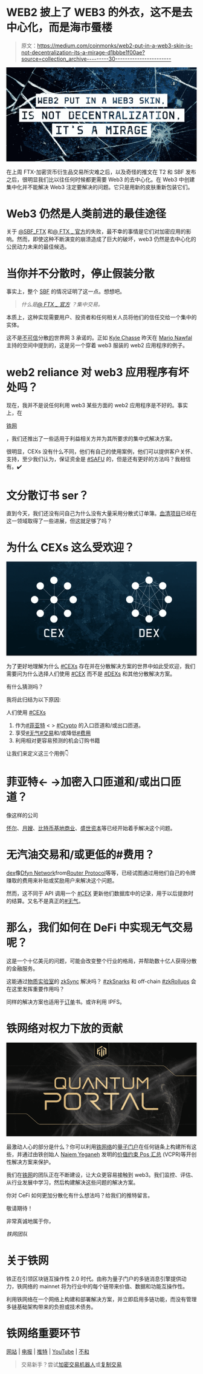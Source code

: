 # WEB2 披上了 WEB3 的外衣，这不是去中心化，而是海市蜃楼

> 原文：<https://medium.com/coinmonks/web2-put-in-a-web3-skin-is-not-decentralization-its-a-mirage-d1bbbe1f00ae?source=collection_archive---------30----------------------->

![](img/a4f51cbbab286b281a3c4ae719b2f23e.png)

在上周 FTX-加密货币衍生品交易所灾难之后，以及奇怪的推文在 T2 和 SBF 发布之后，很明显我们比以往任何时候都更需要 Web3 的去中心化。在 Web3 中创建集中化并不能解决 Web3 注定要解决的问题。它只是用新的皮肤重新包装它们。

# Web3 仍然是人类前进的最佳途径

关于 [@SBF_FTX](https://twitter.com/SBF_FTX) 和[@ FTX _ 官方](https://twitter.com/FTX_Official)的失败，最不幸的事情是它们对加密应用的影响。然而，即使这种不断演变的崩溃造成了巨大的破坏，web3 仍然是去中心化的公民动力未来的最佳候选。

# 当你并不分散时，停止假装分散

事实上，整个 [SBF](https://twitter.com/SBF_FTX) 的情况证明了这一点。想想吧。

> *什么是*[*@ FTX _ 官方*](https://twitter.com/FTX_Official) *？集中交易。*

本质上，这种实现需要用户、投资者和任何相关人员将他们的信任交给一个集中的实体。

这不是[不可信](https://twitter.com/hashtag/trustless?src=hashtag_click)分散[的](https://twitter.com/hashtag/decentralized?src=hashtag_click)世界网 3 承诺的。正如 [Kyle Chasse](https://twitter.com/kyle_chasse) 昨天在 [Mario Nawfal](https://twitter.com/MarioNawfal) 主持的空间中提到的，这是另一个穿着 web3 服装的 web2 应用程序的例子。

# web2 reliance 对 web3 应用程序有坏处吗？

现在，我并不是说任何利用 web3 某些方面的 web2 应用程序是不好的。事实上，在

[铁网](https://medium.com/u/f0644f6212cb?source=post_page-----96101a324e8--------------------------------)

，我们还推出了一些适用于利益相关方并为其所要求的集中式解决方案。

很明显，CEXs 没有什么不同，他们有自己的使用案例，他们可以提供客户关怀、支持，至少我们认为，保证资金是 [#SAFU](https://twitter.com/hashtag/SAFU?src=hashtag_click) 的，但是还有更好的方法吗？我相信有。✔️

# 文分散订书 ser？

直到今天，我们还没有问自己为什么没有大量采用分散式订单簿。[血清项目](https://medium.com/u/57414c9668e9?source=post_page-----96101a324e8--------------------------------)已经在这一领域取得了一些进展，但这就足够了吗？

# 为什么 CEXs 这么受欢迎？

![](img/bd4913a5451008e650dc1d31712abf58.png)

为了更好地理解为什么 [#CEXs](https://twitter.com/hashtag/CEXs?src=hashtag_click) 存在并在分散解决方案的世界中如此受欢迎，我们需要问为什么选择人们使用 [#CEX](https://twitter.com/hashtag/CEX?src=hashtag_click) 而不是 [#DEXs](https://twitter.com/hashtag/DEXs?src=hashtag_click) 和其他分散解决方案。

有什么猜测吗？

我将此归结为以下原因:

人们使用 [#CEXs](https://twitter.com/hashtag/CEXs?src=hashtag_click)

1.  作为[#菲亚特](https://twitter.com/hashtag/FIAT?src=hashtag_click) < > [#Crypto](https://twitter.com/hashtag/Crypto?src=hashtag_click) 的入口匝道和/或出口匝道。
2.  享受[#无气](https://twitter.com/hashtag/gasless?src=hashtag_click)[#交易](https://twitter.com/hashtag/trades?src=hashtag_click)和/或降低[#费用](https://twitter.com/hashtag/fees?src=hashtag_click)
3.  利用相对更容易预测的机会订购书籍

让我们来定义这三个用例👇

# 菲亚特← →加密入口匝道和/或出口匝道？

像这样的公司

[怀尔](https://medium.com/u/eaf6087c3e95?source=post_page-----96101a324e8--------------------------------)、[月嫂](https://medium.com/u/5521a4ad657f?source=post_page-----96101a324e8--------------------------------)、[比特币基地商业](https://medium.com/u/b81fc8ac124b?source=post_page-----96101a324e8--------------------------------)、[盛世资本](https://uplinkdefi.com/)等已经开始着手解决这个问题。

# 无汽油交易和/或更低的#费用？

[dex](https://twitter.com/hashtag/DEXs?src=hashtag_click)像[Dfyn Network](https://medium.com/u/8fa311d19ab6?source=post_page-----96101a324e8--------------------------------)from[Router Protocol](https://medium.com/u/bcf8c8fe0c69?source=post_page-----96101a324e8--------------------------------)等等，已经试图通过用他们自己的令牌赚取的费用来补贴或奖励用户来解决这个问题。

然而，这不同于 API 调用一个 [#CEX](https://twitter.com/hashtag/CEX?src=hashtag_click) 更新他们数据库中的记录，用于以后提款时的结算。又名不是真正的[#无气](https://twitter.com/hashtag/gasless?src=hashtag_click)。

# 那么，我们如何在 DeFi 中实现无气交易呢？

这是一个十亿美元的问题，可能会改变整个行业的格局，并帮助数十亿人获得分散的金融服务。

这能通过[物质实验室](https://medium.com/u/ce7010e1f5b3?source=post_page-----96101a324e8--------------------------------)的 [zkSync](https://zksync.io/) 解决吗？ [#zkSnarks](https://twitter.com/hashtag/ZKSnarks?src=hashtag_click) 和 off-chain [#zkRollups](https://twitter.com/hashtag/zkRollup?src=hashtag_click) 会在这里发挥重要作用吗？

同样的解决方案也适用于[订单](https://twitter.com/hashtag/order?src=hashtag_click)书。或许利用 IPFS。

# 铁网络对权力下放的贡献

![](img/1994f681d387ff3c7c3d66c8f0ff2fd7.png)

最激动人心的部分是什么？你可以利用[铁网络](https://medium.com/u/f0644f6212cb?source=post_page-----96101a324e8--------------------------------)的[量子门户](https://twitter.com/hashtag/QuantumPortal?src=hashtag_click)在任何链条上构建所有这些，并通过由铁创始人 [Naiem Yeganeh](https://twitter.com/naiemk) 发明的[价值约束 Pos 汇总](https://twitter.com/hashtag/ValueConstrainedPosRollups?src=hashtag_click) (VCPR)等开创性解决方案来保护。

我们在[铁网](https://medium.com/u/f0644f6212cb?source=post_page-----96101a324e8--------------------------------)的团队正在不断建设，让大众更容易接触到 web3。我们监控、评估、从行业发展中学习，然后构建解决这些问题的解决方案。

你对 CeFi 如何更加分散化有什么想法吗？给我们的推特留言。

敬请期待！

非常真诚地属于你，

*铁网团队*

# 关于铁网

铁正在引领区块链互操作性 2.0 时代。由称为量子门户的多链消息引擎提供动力，铁网络的 mainnet 将为行业中的每个链带来价值、数据和功能互操作性。

利用铁网络在一个网络上构建和部署解决方案，并立即启用多链功能，而没有管理多链基础架构带来的负担或技术债务。

# 铁网络重要环节

[网站](https://ferrum.network/) | [电报](http://telegram.ferrum.network/) | [推特](https://twitter.com/FerrumNetwork) | [YouTube](https://www.youtube.com/channel/UCN658dMRTaH4C4dP32VHi6Q) | [不和](https://discord.gg/HEfKq57asd)

> 交易新手？尝试[加密交易机器人](/coinmonks/crypto-trading-bot-c2ffce8acb2a)或[复制交易](/coinmonks/top-10-crypto-copy-trading-platforms-for-beginners-d0c37c7d698c)